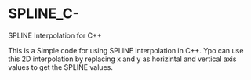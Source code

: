 # SPLINE_C-
SPLINE Interpolation for C++

This is a Simple code for using SPLINE interpolation in C++.
Ypo can use this 2D interpolation by replacing x and y as horizintal and vertical axis values to get the SPLINE values.

